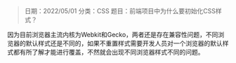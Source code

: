 > 日期：2022/05/01
分类：CSS
题目：前端项目中为什么要初始化CSS样式？

因为目前浏览器主流内核为Webkit和Gecko，两者还是存在兼容性问题，不同浏览器的默认样式还是不同的，如果不重置样式需要开发人员对一个浏览器的默认样式都有所了解才能进行覆盖，不然就会出现不同浏览器样式不同的问题。
